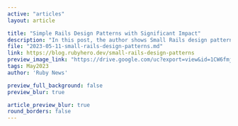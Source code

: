 ```yaml
---
active: "articles"
layout: article

title: "Simple Rails Design Patterns with Significant Impact"
description: "In this post, the author shows Small Rails design patterns with Significant Impact."
file: "2023-05-11-small-rails-design-patterns.md"
link: https://blog.rubyhero.dev/small-rails-design-patterns
preview_image_link: "https://drive.google.com/uc?export=view&id=1CW6fmj4xyBDE786cav-zeYZEp5rKxa0I"
tags: May2023
author: 'Ruby News'

preview_full_background: false
preview_blur: true

article_preview_blur: true
round_borders: false
---
```

